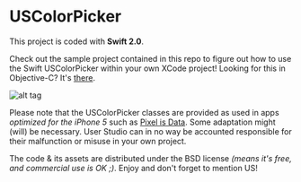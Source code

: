 # USColorPicker

This project is coded with **Swift 2.0**.

Check out the sample project contained in this repo to figure out how to use the Swift USColorPicker within your own XCode project! Looking for this in Objective-C? It's [there](https://github.com/userstudio/USColorPicker).

![alt tag](http://www.smallab.org/content/files/6/file554384294b7e1.png)

Please note that the USColorPicker classes are provided as used in apps *optimized for the iPhone 5* such as [Pixel is Data](http://www.smallab.org/pixel-is-data/). Some adaptation might (will) be necessary. User Studio can in no way be accounted responsible for their malfunction or misuse in your own project.

The code & its assets are distributed under the BSD license *(means it's free, and commercial use is OK ;)*. Enjoy and don't forget to mention US!
